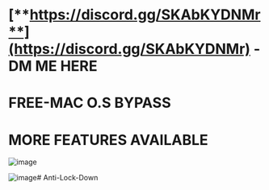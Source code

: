 # [**https://discord.gg/SKAbKYDNMr**](https://discord.gg/SKAbKYDNMr) - DM ME HERE

 
# **FREE-MAC O.S BYPASS**

# **MORE FEATURES AVAILABLE**

![image](https://github.com/user-attachments/assets/4a156c22-d761-4091-aab8-f419994f1fc6)


![image](https://github.com/user-attachments/assets/526d8b73-293b-447a-a149-9486730acecd)# Anti-Lock-Down
